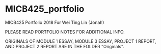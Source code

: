 # MICB425_portfolio
MICB425 Portfolio 2018 For Wei Ting Lin (Jonah)

PLEASE READ PORTFOLIO NOTES FOR ADDITIONAL INFO.

ORIGINALS OF MODULE 1 ESSAY, MODULE 3 ESSAY, PROJECT 1 REPORT, AND PROJECT 2 REPORT ARE IN THE FOLDER "Originals".
